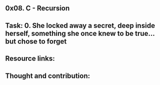 ## 0x08. C - Recursion

## Task: 0. She locked away a secret, deep inside herself, something she once knew to be true... but chose to forget 

## Resource links: 

## Thought and contribution:
